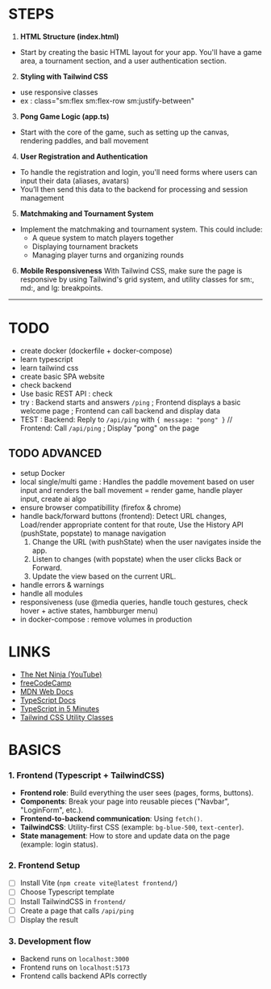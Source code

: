 # STEPS
1. **HTML Structure (index.html)**
- Start by creating the basic HTML layout for your app. You'll have a game area, a tournament section, and a user authentication section.

2. **Styling with Tailwind CSS**
- use responsive classes
- ex : class="sm:flex sm:flex-row sm:justify-between"

3. **Pong Game Logic (app.ts)**
- Start with the core of the game, such as setting up the canvas, rendering paddles, and ball movement

4. **User Registration and Authentication**
- To handle the registration and login, you'll need forms where users can input their data (aliases, avatars)
- You’ll then send this data to the backend for processing and session management

5. **Matchmaking and Tournament System**
- Implement the matchmaking and tournament system. This could include:
    - A queue system to match players together
    - Displaying tournament brackets
    - Managing player turns and organizing rounds

6. **Mobile Responsiveness**
With Tailwind CSS, make sure the page is responsive by using Tailwind's grid system, and utility classes for sm:, md:, and lg: breakpoints.

---
# TODO
- create docker (dockerfile + docker-compose)
- learn typescript
- learn tailwind css
- create basic SPA website
- check backend
- Use basic REST API : check
- try : Backend starts and answers `/ping` ; Frontend displays a basic welcome page ; Frontend can call backend and display data
- TEST : Backend: Reply to `/api/ping` with `{ message: "pong" }` // Frontend: Call `/api/ping` ; Display "pong" on the page

## TODO ADVANCED
- setup Docker
- local single/multi  game : Handles the paddle movement based on user input and renders the ball movement = render game, handle player input, create ai algo
- ensure browser compatibillity (firefox & chrome)
- handle back/forward buttons (frontend): Detect URL changes, Load/render appropriate content for that route, Use the History API (pushState, popstate) to manage navigation
    1. Change the URL (with pushState) when the user navigates inside the app.
    2. Listen to changes (with popstate) when the user clicks Back or Forward.
    3. Update the view based on the current URL.
- handle errors & warnings
- handle all modules
- responsiveness (use @media queries, handle touch gestures, check hover + active states, hambburger menu)
- in docker-compose : remove volumes in production


# LINKS
- [The Net Ninja (YouTube)](https://www.youtube.com/@NetNinja)
- [freeCodeCamp](https://www.freecodecamp.org/)
- [MDN Web Docs](https://developer.mozilla.org/en-US/docs/Web)
- [TypeScript Docs](https://www.typescriptlang.org/docs/)
- [TypeScript in 5 Minutes](https://www.typescriptlang.org/docs/handbook/typescript-in-5-minutes.html)
- [Tailwind CSS Utility Classes](https://tailwindcss.com/docs/styling-with-utility-classes)


# BASICS
### 1. Frontend (Typescript + TailwindCSS)
- **Frontend role**: Build everything the user sees (pages, forms, buttons).
- **Components**: Break your page into reusable pieces ("Navbar", "LoginForm", etc.).
- **Frontend-to-backend communication**: Using `fetch()`.
- **TailwindCSS**: Utility-first CSS (example: `bg-blue-500`, `text-center`).
- **State management**: How to store and update data on the page (example: login status).

### 2. Frontend Setup
- [ ] Install Vite (`npm create vite@latest frontend/`)
- [ ] Choose Typescript template
- [ ] Install TailwindCSS in `frontend/`
- [ ] Create a page that calls `/api/ping`
- [ ] Display the result

### 3. Development flow
   - Backend runs on `localhost:3000`
   - Frontend runs on `localhost:5173`
   - Frontend calls backend APIs correctly

